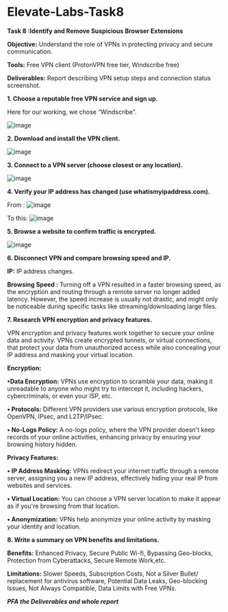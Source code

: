 # Elevate-Labs-Task8

**Task 8 :Identify and Remove Suspicious Browser Extensions**

**Objective:** Understand the role of VPNs in protecting privacy and secure communication.

**Tools:** Free VPN client (ProtonVPN free tier, Windscribe free)

**Deliverables:** Report describing VPN setup steps and connection status screenshot.

**1. Choose a reputable free VPN service and sign up.**

Here for our working, we chose “Windscribe”.

![image](https://github.com/user-attachments/assets/501db504-8d75-4ad1-8279-11a00a22c375)

**2. Download and install the VPN client.**

![image](https://github.com/user-attachments/assets/966cecaf-8592-4350-9485-8715ce7a7e50)

**3. Connect to a VPN server (choose closest or any location).**

![image](https://github.com/user-attachments/assets/d0f2fb35-2919-47e6-81e7-f64a09457b7d)

**4. Verify your IP address has changed (use whatismyipaddress.com).**

From : 
![image](https://github.com/user-attachments/assets/9325b667-3a24-4cdd-ae53-81b5ce5a4edc)

To this:
![image](https://github.com/user-attachments/assets/90ea5168-36c0-4ce3-b28e-9efa951996d2)

**5. Browse a website to confirm traffic is encrypted.**

![image](https://github.com/user-attachments/assets/669b8b60-2cfc-47fb-9f36-43aeb952f3e3)

**6. Disconnect VPN and compare browsing speed and IP.**

**IP:** IP address changes. 

**Browsing Speed :** Turning off a VPN resulted in a faster browsing speed, as the encryption and routing through a remote server no longer added latency. 
However, the speed increase is usually not drastic, and might only be noticeable during specific tasks like streaming/downloading large files. 

**7. Research VPN encryption and privacy features.**

VPN encryption and privacy features work together to secure your online data and activity. 
VPNs create encrypted tunnels, or virtual connections, that protect your data from unauthorized access while also concealing your IP address and masking your virtual location.

**Encryption:** 

**•Data Encryption:** VPNs use encryption to scramble your data, making it unreadable to anyone who might try to intercept it, including hackers, cybercriminals, or even your ISP, etc. 

**•	Protocols:** Different VPN providers use various encryption protocols, like OpenVPN, IPsec, and L2TP/IPsec. 

**•	No-Logs Policy:** A no-logs policy, where the VPN provider doesn't keep records of your online activities,  enhancing privacy by ensuring your browsing history hidden. 

**Privacy Features:**

**•	IP Address Masking:** VPNs redirect your internet traffic through a remote server, assigning you a new IP address, effectively hiding your real IP from websites and services. 

**•	Virtual Location:** You can choose a VPN server location to make it appear as if you're browsing from that location. 

**•	Anonymization:** VPNs help anonymize your online activity by masking your identity and location.
	
**8. Write a summary on VPN benefits and limitations.**

**Benefits:**
Enhanced Privacy, Secure Public Wi-fi, Bypassing Geo-blocks, Protection from Cyberattacks, Secure Remote Work,etc.

**Limitations:**
Slower Speeds, Subscription Costs,	Not a Silver Bullet/ replacement for antivirus software, Potential Data Leaks, Geo-blocking Issues, Not Always Compatible,	Data Limits with Free VPNs.


**_PFA the Deliverables and whole report_**
